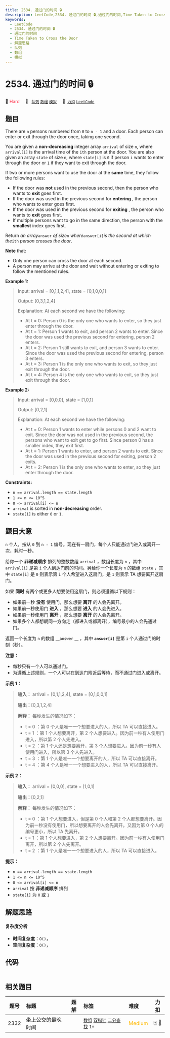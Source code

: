 ```yaml
---
title: 2534. 通过门的时间 🔒
description: LeetCode,2534. 通过门的时间 🔒,通过门的时间,Time Taken to Cross the Door,解题思路,队列,数组,模拟
keywords:
  - LeetCode
  - 2534. 通过门的时间 🔒
  - 通过门的时间
  - Time Taken to Cross the Door
  - 解题思路
  - 队列
  - 数组
  - 模拟
---
```


# 2534. 通过门的时间 🔒

🔴 <font color=#ff334b>Hard</font>&emsp; 🔖&ensp; [`队列`](/tag/queue.md) [`数组`](/tag/array.md) [`模拟`](/tag/simulation.md)&emsp; 🔗&ensp;[`力扣`](https://leetcode.cn/problems/time-taken-to-cross-the-door) [`LeetCode`](https://leetcode.com/problems/time-taken-to-cross-the-door)

## 题目

There are `n` persons numbered from `0` to `n - 1` and a door. Each person can
enter or exit through the door once, taking one second.

You are given a **non-decreasing** integer array `arrival` of size `n`, where
`arrival[i]` is the arrival time of the `ith` person at the door. You are also
given an array `state` of size `n`, where `state[i]` is `0` if person `i`
wants to enter through the door or `1` if they want to exit through the door.

If two or more persons want to use the door at the **same** time, they follow
the following rules:

  * If the door was **not** used in the previous second, then the person who wants to **exit** goes first.
  * If the door was used in the previous second for **entering** , the person who wants to enter goes first.
  * If the door was used in the previous second for **exiting** , the person who wants to **exit** goes first.
  * If multiple persons want to go in the same direction, the person with the **smallest** index goes first.

Return _an array_`answer` _of size_`n` _where_`answer[i]`_is the second at
which the_`ith` _person crosses the door_.

**Note** that:

  * Only one person can cross the door at each second.
  * A person may arrive at the door and wait without entering or exiting to follow the mentioned rules.



**Example 1:**

> Input: arrival = [0,1,1,2,4], state = [0,1,0,0,1]
> 
> Output: [0,3,1,2,4]
> 
> Explanation: At each second we have the following:
> - At t = 0: Person 0 is the only one who wants to enter, so they just enter through the door.
> - At t = 1: Person 1 wants to exit, and person 2 wants to enter. Since the door was used the previous second for entering, person 2 enters.
> - At t = 2: Person 1 still wants to exit, and person 3 wants to enter. Since the door was used the previous second for entering, person 3 enters.
> - At t = 3: Person 1 is the only one who wants to exit, so they just exit through the door.
> - At t = 4: Person 4 is the only one who wants to exit, so they just exit through the door.

**Example 2:**

> Input: arrival = [0,0,0], state = [1,0,1]
> 
> Output: [0,2,1]
> 
> Explanation: At each second we have the following:
> - At t = 0: Person 1 wants to enter while persons 0 and 2 want to exit. Since the door was not used in the previous second, the persons who want to exit get to go first. Since person 0 has a smaller index, they exit first.
> - At t = 1: Person 1 wants to enter, and person 2 wants to exit. Since the door was used in the previous second for exiting, person 2 exits.
> - At t = 2: Person 1 is the only one who wants to enter, so they just enter through the door.

**Constraints:**

  * `n == arrival.length == state.length`
  * `1 <= n <= 10^5`
  * `0 <= arrival[i] <= n`
  * `arrival` is sorted in **non-decreasing** order.
  * `state[i]` is either `0` or `1`.


## 题目大意

`n` 个人，按从 `0` 到 `n - 1` 编号。现在有一扇门，每个人只能通过门进入或离开一次，耗时一秒。

给你一个 **非递减顺序** 排列的整数数组 `arrival` ，数组长度为 `n` ，其中 `arrival[i]` 是第 `i`
个人到达门前的时间。另给你一个长度为 `n` 的数组 `state` ，其中 `state[i]` 是 `0` 则表示第 `i` 个人希望进入这扇门，是
`1` 则表示 TA 想要离开这扇门。

如果 **同时** 有两个或更多人想要使用这扇门，则必须遵循以下规则：

  * 如果前一秒 **没有** 使用门，那么想要 **离开** 的人会先离开。
  * 如果前一秒使用门 **进入** ，那么想要 **进入** 的人会先进入。
  * 如果前一秒使用门 **离开** ，那么想要 **离开** 的人会先离开。
  * 如果多个人都想朝同一方向走（都进入或都离开），编号最小的人会先通过门。

返回一个长度为 `n` 的数组 __`answer` __ ，其中 __`answer[i]`__ 是第 `i` 个人通过门的时刻（秒）。

**注意：**

  * 每秒只有一个人可以通过门。
  * 为遵循上述规则，一个人可以在到达门附近后等待，而不通过门进入或离开。



**示例 1：**

> 
> 
> 
> 
> 
> **输入：** arrival = [0,1,1,2,4], state = [0,1,0,0,1]
> 
> **输出：**[0,3,1,2,4]
> 
> **解释：** 每秒发生的情况如下：
> - t = 0 ：第 0 个人是唯一一个想要进入的人，所以 TA 可以直接进入。
> - t = 1 ：第 1 个人想要离开，第 2 个人想要进入。因为前一秒有人使用门进入，所以第 2 个人先进入。
> - t = 2 ：第 1 个人还是想要离开，第 3 个人想要进入。因为前一秒有人使用门进入，所以第 3 个人先进入。
> - t = 3 ：第 1 个人是唯一一个想要离开的人，所以 TA 可以直接离开。
> - t = 4 ：第 4 个人是唯一一个想要进入的人，所以 TA 可以直接离开。
> 
> 

**示例 2：**

> 
> 
> 
> 
> 
> **输入：** arrival = [0,0,0], state = [1,0,1]
> 
> **输出：**[0,2,1]
> 
> **解释：** 每秒发生的情况如下：
> - t = 0 ：第 1 个人想要进入，但是第 0 个人和第 2 个人都想要离开。因为前一秒没有使用门，所以想要离开的人会先离开。又因为第 0 个人的编号更小，所以 TA 先离开。
> - t = 1 ：第 1 个人想要进入，第 2 个人想要离开。因为前一秒有人使用门离开，所以第 2 个人先离开。
> - t = 2 ：第 1 个人是唯一一个想要进入的人，所以 TA 可以直接进入。
> 
> 



**提示：**

  * `n == arrival.length == state.length`
  * `1 <= n <= 10^5`
  * `0 <= arrival[i] <= n`
  * `arrival` 按 **非递减顺序** 排列
  * `state[i]` 为 `0` 或 `1`


## 解题思路

#### 复杂度分析

- **时间复杂度**：`O()`，
- **空间复杂度**：`O()`，

## 代码

```javascript

```

## 相关题目

<!-- prettier-ignore -->
| 题号 | 标题 | 题解 | 标签 | 难度 | 力扣 |
| :------: | :------ | :------: | :------ | :------ | :------: |
| 2332 | 坐上公交的最晚时间 |  |  [`数组`](/tag/array.md) [`双指针`](/tag/two-pointers.md) [`二分查找`](/tag/binary-search.md) `1+` | <font color=#ffb800>Medium</font> | [🀄️](https://leetcode.cn/problems/the-latest-time-to-catch-a-bus) [🔗](https://leetcode.com/problems/the-latest-time-to-catch-a-bus) |